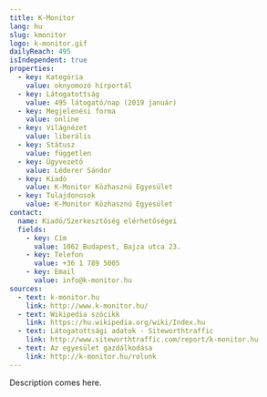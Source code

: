 ```yaml
---
title: K-Monitor
lang: hu
slug: kmonitor
logo: k-monitor.gif
dailyReach: 495
isIndependent: true
properties:
  - key: Kategória
    value: oknyomozó hírportál
  - key: Látogatottság
    value: 495 látogató/nap (2019 január)
  - key: Megjelenési forma
    value: online
  - key: Világnézet
    value: liberális
  - key: Státusz
    value: független
  - key: Ügyvezető
    value: Léderer Sándor
  - key: Kiadó
    value: K-Monitor Közhasznú Egyesület
  - key: Tulajdonosok
    value: K-Monitor Közhasznú Egyesület
contact:
  name: Kiadó/Szerkesztőség elérhetőségei
  fields:
    - key: Cím
      value: 1062 Budapest, Bajza utca 23.
    - key: Telefon
      value: ‎+36 1 789 5005
    - key: Email
      value: info@k-monitor.hu
sources:
  - text: k-monitor.hu
    link: http://www.k-monitor.hu/
  - text: Wikipedia szócikk
    link: https://hu.wikipedia.org/wiki/Index.hu
  - text: Látogatottsági adatok - Siteworthtraffic
    link: http://www.siteworthtraffic.com/report/k-monitor.hu
  - text: Az egyesület gazdálkodása
    link: http://k-monitor.hu/rolunk
---
```


Description comes here.